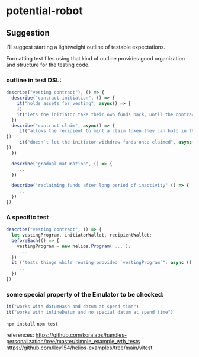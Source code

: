 # potential-robot

## Suggestion
I'll suggest starting a lightweight outline of testable expectations.

Formatting test files using that kind of outline provides good organization and structure for the testing code.

### outline in test DSL:

```javascript
describe("vesting contract"), () => {
  describe("contract initiation", () => {
    it("holds assets for vesting", async() => {
    })
    it("lets the initiator take their own funds back, until the contract is claimed", async () => {})
  })
  describe("contract claim", async() => {
     it("allows the recipient to mint a claim token they can hold in their wallet" async() => {
})
     it("doesn't let the initiator withdraw funds once claimed", async() => {
})
  })

  describe("gradual maturation", () => {
    ...
  })

  describe("reclaiming funds after long period of inactivity" () => {
    ...
  })
})
```

### A specific test
```javascript
describe("vesting contract", () => {
  let vestingProgram, initiatorWallet, recipientWallet;
  beforeEach(() => { 
    vestingProgram = new helios.Program( ... ); 
     ...
  })
  it ("tests things while reusing provided `vestingProgram`", async () => {
    ...
  })
})
```

### some special property of the Emulator to be checked:
```javascript
it("works with datumHash and datum at spend time")
it("works with inlineDatum and no special datum at spend time")
```



`npm install`
`npm test`

references:
https://github.com/koralabs/handles-personalization/tree/master/simple_example_wth_tests
https://github.com/lley154/helios-examples/tree/main/vitest
